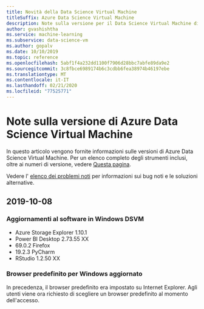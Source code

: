 ```yaml
---
title: Novità della Data Science Virtual Machine
titleSuffix: Azure Data Science Virtual Machine
description: Note sulla versione per il Data Science Virtual Machine di Azure
author: gvashishtha
ms.service: machine-learning
ms.subservice: data-science-vm
ms.author: gopalv
ms.date: 10/10/2019
ms.topic: reference
ms.openlocfilehash: 5abf1f4a232dd1100f7906d28bbc7abfe89da9e2
ms.sourcegitcommit: 3c8fbce6989174b6c3cdbb6fea38974b46197ebe
ms.translationtype: MT
ms.contentlocale: it-IT
ms.lasthandoff: 02/21/2020
ms.locfileid: "77525771"
---
```

# <a name="azure-data-science-virtual-machine-release-notes"></a>Note sulla versione di Azure Data Science Virtual Machine

In questo articolo vengono fornite informazioni sulle versioni di Azure Data Science Virtual Machine. Per un elenco completo degli strumenti inclusi, oltre ai numeri di versione, vedere [Questa pagina](./tools-included.md).

Vedere l' [elenco dei problemi noti](reference-known-issues.md) per informazioni sui bug noti e le soluzioni alternative.

## <a name="2019-10-08"></a>2019-10-08

### <a name="updates-to-software-on-the-windows-dsvm"></a>Aggiornamenti al software in Windows DSVM

- Azure Storage Explorer 1.10.1
- Power BI Desktop 2.73.55 XX
- 69.0.2 Firefox
- 19.2.3 PyCharm
- RStudio 1.2.50 XX

### <a name="default-browser-for-windows-updated"></a>Browser predefinito per Windows aggiornato

In precedenza, il browser predefinito era impostato su Internet Explorer. Agli utenti viene ora richiesto di scegliere un browser predefinito al momento dell'accesso.
